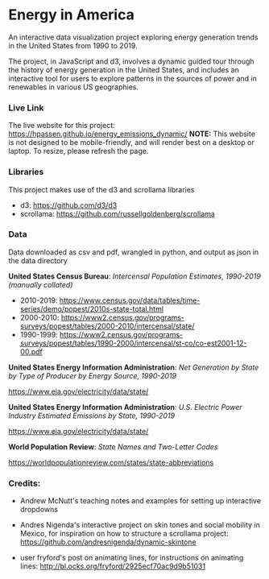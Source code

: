 # Energy in America
An interactive data visualization project exploring energy generation trends in the United States from 1990 to 2019.

The project, in JavaScript and d3, involves a dynamic guided tour through the history of energy generation in the United States, and includes an interactive tool for users to explore patterns in the sources of power and in renewables in various US geographies. 

### Live Link
The live website for this project: 
https://hpassen.github.io/energy_emissions_dynamic/
**NOTE:** This website is not designed to be mobile-friendly, and will render best on a desktop or laptop. To resize, please refresh the page. 

### Libraries
This project makes use of the d3 and scrollama libraries
- d3: https://github.com/d3/d3
- scrollama: https://github.com/russellgoldenberg/scrollama 

### Data 
Data downloaded as csv and pdf, wrangled in python, and output as json in the data directory 

**United States Census Bureau**: *Intercensal Population Estimates, 1990-2019 (manually collated)*
- 2010-2019: https://www.census.gov/data/tables/time-series/demo/popest/2010s-state-total.html
- 2000-2010: https://www2.census.gov/programs-surveys/popest/tables/2000-2010/intercensal/state/
- 1990-1999: https://www2.census.gov/programs-surveys/popest/tables/1990-2000/intercensal/st-co/co-est2001-12-00.pdf

**United States Energy Information Administration**: *Net Generation by State by Type of Producer by Energy Source, 1990-2019*

https://www.eia.gov/electricity/data/state/

**United States Energy Information Administration**: *U.S. Electric Power Industry Estimated Emissions by State, 1990-2019*

https://www.eia.gov/electricity/data/state/

**World Population Review**: *State Names and Two-Letter Codes*

https://worldpopulationreview.com/states/state-abbreviations


### Credits: 
- Andrew McNutt's teaching notes and examples for setting up interactive dropdowns

- Andres Nigenda's interactive project on skin tones and social mobility in Mexico, for inspiration on how to structure a scrollama project: https://github.com/andresnigenda/dynamic-skintone

- user fryford's post on animating lines, for instructions on animating lines: http://bl.ocks.org/fryford/2925ecf70ac9d9b51031
